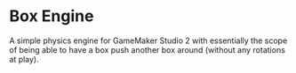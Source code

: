 # Box Engine
 A simple physics engine for GameMaker Studio 2 with essentially the scope of being able to have a box push another box around (without any rotations at play).
